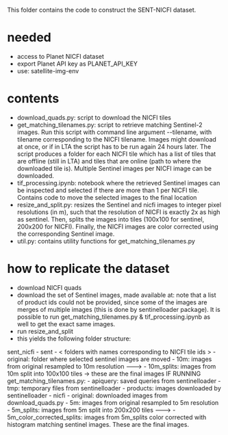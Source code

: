 This folder contains the code to construct the SENT-NICFI dataset.

# needed
* access to Planet NICFI dataset 
* export Planet API key as PLANET_API_KEY
* use: satellite-img-env

# contents
* download_quads.py: script to download the NICFI tiles
* get_matching_tilenames.py: script to retrieve matching Sentinel-2 images. 
    Run this script with command line argument --tilename, with tilename corresponding to the NICFI tilename. Images might download at once, or if in LTA the script has to be run again 24 hours later.
    The script produces a folder for each NICFI tile which has a list of tiles that are offline (still in LTA) and tiles that are online (path to where the downloaded tile is). Multiple Sentinel images per NICFI image can be downloaded.
* tif_processing.ipynb: notebook where the retrieved Sentinel images can be inspected and selected if there are more than 1 per NICFI tile. Contains code to move the selected images to the final location
* resize_and_split.py: resizes the Sentinel and nicfi images to integer 
pixel resolutions (in m), such that the resolution of NICFI is exactly 2x as high as sentinel. Then, splits the images into tiles (100x100 for sentinel, 200x200 for NICFI). Finally, the NICFI images are color corrected using the corresponding Sentinel image.
* util.py: contains utility functions for get_matching_tilenames.py


# how to replicate the dataset
* download NICFI quads
* download the set of Sentinel images, made available at:
    note that a list of product ids could not be provided, since some of the images are merges of multiple images (this is done by sentinelloader package). It is possible to run get_matching_tilenames.py & tif_processing.ipynb as well to get the exact same images.
* run resize_and_split
* this yields the following folder structure:

sent_nicfi  -   sent 
                    - < folders with names corresponding to NICFI tile ids >
                    - original: folder where selected sentinel images are moved 
                    - 10m: images from original resampled to 10m resolution
    --->            - 10m_splits: images from 10m split into 100x100 tiles -> these are the final images
                        IF RUNNING get_matching_tilenames.py:
                    - apiquery: saved queries from sentinelloader
                    - tmp: temporary files from sentinelloader
                    - products: images downloaded by sentinelloader
            -   nicfi
                    - original: downloaded images from download_quads.py
                    - 5m: images from original resampled to 5m resolution
                    - 5m_splits: images from 5m split into 200x200 tiles
    --->            - 5m_color_corrected_splits: images from 5m_splits color corrected with histogram matching sentinel images. These are the final images.